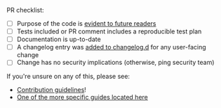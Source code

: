 PR checklist:

- [ ] Purpose of the code is [evident to future readers](https://semgrep.dev/docs/contributing/contributing-code/#explaining)
- [ ] Tests included or PR comment includes a reproducible test plan
- [ ] Documentation is up-to-date
- [ ] A changelog entry was [added to changelog.d](https://semgrep.dev/docs/contributing/contributing-code/#adding-a-changelog-entry) for any user-facing change
- [ ] Change has no security implications (otherwise, ping security team)

If you're unsure on any of this, please see:

- [Contribution guidelines](https://semgrep.dev/docs/contributing/contributing-code)!
- [One of the more specific guides located here](https://semgrep.dev/docs/contributing/contributing/)
